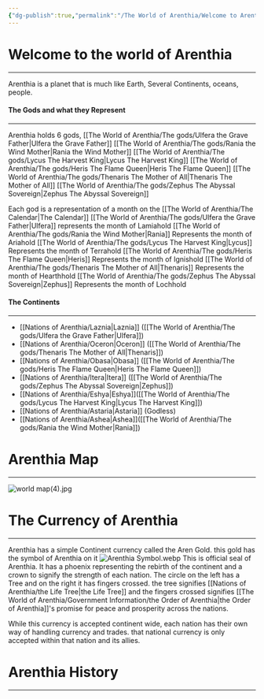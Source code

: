 ```yaml
---
{"dg-publish":true,"permalink":"/The World of Arenthia/Welcome to Arenthia/","tags":["Arenthia","Obasa","Oceron","Ashea","Eshya","Itera","Astaria","Laznia","Continent","gardenEntry"]}
---
```



# Welcome to the world of Arenthia
---
Arenthia is a planet that is much like Earth, Several Continents, oceans, people. 
#### The Gods and what they Represent
---
Arenthia holds 6 gods,
	[[The World of Arenthia/The gods/Ulfera the Grave Father\|Ulfera the Grave Father]]
	[[The World of Arenthia/The gods/Rania the Wind Mother\|Rania the Wind Mother]]
	[[The World of Arenthia/The gods/Lycus The Harvest King\|Lycus The Harvest King]]
	[[The World of Arenthia/The gods/Heris The Flame Queen\|Heris The Flame Queen]]
	[[The World of Arenthia/The gods/Thenaris The Mother of All\|Thenaris The Mother of All]]
	[[The World of Arenthia/The gods/Zephus The Abyssal Sovereign\|Zephus The Abyssal Sovereign]]

Each god is a representation of a month on the [[The World of Arenthia/The Calendar\|The Calendar]]
	[[The World of Arenthia/The gods/Ulfera the Grave Father\|Ulfera]] represents the month of Lamiahold
	[[The World of Arenthia/The gods/Rania the Wind Mother\|Rania]] Represents the month of Ariahold
	[[The World of Arenthia/The gods/Lycus The Harvest King\|Lycus]] Represents the month of Terrahold
	[[The World of Arenthia/The gods/Heris The Flame Queen\|Heris]] Represents the month of Ignishold
	[[The World of Arenthia/The gods/Thenaris The Mother of All\|Thenaris]] Represents the month of Hearthhold
	[[The World of Arenthia/The gods/Zephus The Abyssal Sovereign\|Zephus]] Represents the month of Lochhold
#### The Continents
---
- [[Nations of Arenthia/Laznia\|Laznia]] ([[The World of Arenthia/The gods/Ulfera the Grave Father\|Ulfera]])
- [[Nations of Arenthia/Oceron\|Oceron]] ([[The World of Arenthia/The gods/Thenaris The Mother of All\|Thenaris]])
- [[Nations of Arenthia/Obasa\|Obasa]] ([[The World of Arenthia/The gods/Heris The Flame Queen\|Heris The Flame Queen]])
- [[Nations of Arenthia/Itera\|Itera]] ([[The World of Arenthia/The gods/Zephus The Abyssal Sovereign\|Zephus]])
- [[Nations of Arenthia/Eshya\|Eshya]]([[The World of Arenthia/The gods/Lycus The Harvest King\|Lycus The Harvest King]])
- [[Nations of Arenthia/Astaria\|Astaria]] (Godless)
- [[Nations of Arenthia/Ashea\|Ashea]]([[The World of Arenthia/The gods/Rania the Wind Mother\|Rania]])

# Arenthia Map
---


![world map(4).jpg](/img/user/Images/world%20map(4).jpg)

# The Currency of Arenthia
---
Arenthia has a simple Continent currency called the Aren Gold. this gold has the symbol of Arenthia on it
![Arenthia Symbol.webp](/img/user/Images/Arenthia%20Symbol.webp)
This is official seal of Arenthia. It has a phoenix representing the rebirth of the continent and a crown to signify the strength of each nation. The circle on the left has a Tree and on the right it has fingers crossed. the tree signifies [[Nations of Arenthia/the Life Tree\|the Life Tree]] and the fingers crossed signifies [[The World of Arenthia/Government Information/the Order of Arenthia\|the Order of Arenthia]]'s promise for peace and prosperity across the nations. 

While this currency is accepted continent wide, each nation has their own way of handling currency and trades. that national currency is only accepted within that nation and its allies. 


# Arenthia History
---
